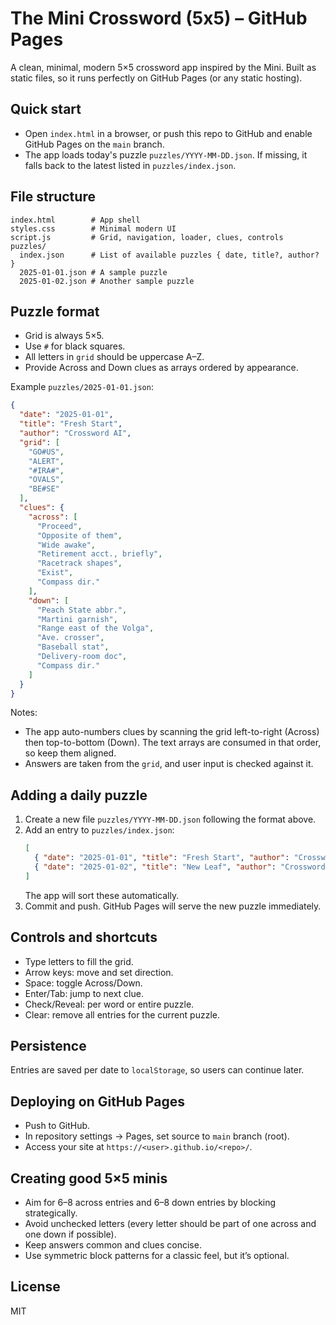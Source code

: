 # The Mini Crossword (5x5) – GitHub Pages

A clean, minimal, modern 5×5 crossword app inspired by the Mini. Built as static files, so it runs perfectly on GitHub Pages (or any static hosting).

## Quick start

- Open `index.html` in a browser, or push this repo to GitHub and enable GitHub Pages on the `main` branch.
- The app loads today's puzzle `puzzles/YYYY-MM-DD.json`. If missing, it falls back to the latest listed in `puzzles/index.json`.

## File structure

```
index.html        # App shell
styles.css        # Minimal modern UI
script.js         # Grid, navigation, loader, clues, controls
puzzles/
  index.json      # List of available puzzles { date, title?, author? }
  2025-01-01.json # A sample puzzle
  2025-01-02.json # Another sample puzzle
```

## Puzzle format

- Grid is always 5×5.
- Use `#` for black squares.
- All letters in `grid` should be uppercase A–Z.
- Provide Across and Down clues as arrays ordered by appearance.

Example `puzzles/2025-01-01.json`:

```json
{
  "date": "2025-01-01",
  "title": "Fresh Start",
  "author": "Crossword AI",
  "grid": [
    "GO#US",
    "ALERT",
    "#IRA#",
    "OVALS",
    "BE#SE"
  ],
  "clues": {
    "across": [
      "Proceed",
      "Opposite of them",
      "Wide awake",
      "Retirement acct., briefly",
      "Racetrack shapes",
      "Exist",
      "Compass dir."
    ],
    "down": [
      "Peach State abbr.",
      "Martini garnish",
      "Range east of the Volga",
      "Ave. crosser",
      "Baseball stat",
      "Delivery-room doc",
      "Compass dir."
    ]
  }
}
```

Notes:
- The app auto-numbers clues by scanning the grid left-to-right (Across) then top-to-bottom (Down). The text arrays are consumed in that order, so keep them aligned.
- Answers are taken from the `grid`, and user input is checked against it.

## Adding a daily puzzle

1. Create a new file `puzzles/YYYY-MM-DD.json` following the format above.
2. Add an entry to `puzzles/index.json`:
   ```json
   [
     { "date": "2025-01-01", "title": "Fresh Start", "author": "Crossword AI" },
     { "date": "2025-01-02", "title": "New Leaf", "author": "Crossword AI" }
   ]
   ```
   The app will sort these automatically.
3. Commit and push. GitHub Pages will serve the new puzzle immediately.

## Controls and shortcuts

- Type letters to fill the grid.
- Arrow keys: move and set direction.
- Space: toggle Across/Down.
- Enter/Tab: jump to next clue.
- Check/Reveal: per word or entire puzzle.
- Clear: remove all entries for the current puzzle.

## Persistence

Entries are saved per date to `localStorage`, so users can continue later.

## Deploying on GitHub Pages

- Push to GitHub.
- In repository settings → Pages, set source to `main` branch (root).
- Access your site at `https://<user>.github.io/<repo>/`.

## Creating good 5×5 minis

- Aim for 6–8 across entries and 6–8 down entries by blocking strategically.
- Avoid unchecked letters (every letter should be part of one across and one down if possible).
- Keep answers common and clues concise.
- Use symmetric block patterns for a classic feel, but it’s optional.

## License

MIT
